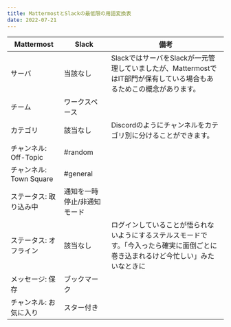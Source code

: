 ```yaml
---
title: MattermostとSlackの最低限の用語変換表
date: 2022-07-21
---
```


| Mattermost              | Slack                       | 備考                                                                                                                               |
| ----------------------- | --------------------------- | ---------------------------------------------------------------------------------------------------------------------------------- |
| サーバ                  | 当該なし                    | SlackではサーバをSlackが一元管理していましたが、MattermostではIT部門が保有している場合もあるためこの概念があります。               |
| チーム                  | ワークスペース              |                                                                                                                                    |
| カテゴリ                | 該当なし                    | Discordのようにチャンネルをカテゴリ別に分けることができます。                                                                      |
| チャンネル: Off-Topic   | #random                     |                                                                                                                                    |
| チャンネル: Town Square | #general                    |                                                                                                                                    |
| ステータス: 取り込み中  | 通知を一時停止/非通知モード |                                                                                                                                    |
| ステータス: オフライン  | 該当なし                    | ログインしていることが悟られないようにするステルスモードです。「今入ったら確実に面倒ごとに巻き込まれるけど今忙しい」みたいなときに |
| メッセージ: 保存        | ブックマーク                |                                                                                                                                    |
| チャンネル: お気に入り  | スター付き                  |                                                                                                                                    |
